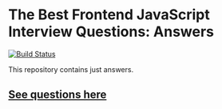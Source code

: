 # The Best Frontend JavaScript Interview Questions: Answers

[![Build Status][build]](https://circleci.com/gh/bcherny/frontend-interview-questions)

[build]: https://img.shields.io/circleci/project/bcherny/frontend-interview-questions.svg?branch=master&style=flat-square

This repository contains just answers.

## [See questions here](https://performancejs.com/post/hde6d32/The-Best-Frontend-JavaScript-Interview-Questions-(Written-by-a-Frontend-Engineer))

